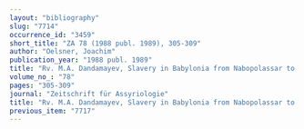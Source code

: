 ```yaml
---
layout: "bibliography"
slug: "7714"
occurrence_id: "3459"
short_title: "ZA 78 (1988 publ. 1989), 305-309"
author: "Oelsner, Joachim"
publication_year: "1988 publ. 1989"
title: "Rv. M.A. Dandamayev, Slavery in Babylonia from Nabopolassar to Alexander the Great (626-331 B.C.)"
volume_no_: "78"
pages: "305-309"
journal: "Zeitschrift für Assyriologie"
title: "Rv. M.A. Dandamayev, Slavery in Babylonia from Nabopolassar to Alexander the Great (626-331 B.C.)"
previous_item: "7717"
---
```

